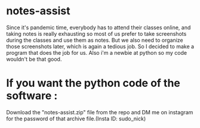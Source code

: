 # notes-assist
Since it's pandemic time, everybody has to attend their classes online, and taking notes is really exhausting so most of us prefer to take screenshots during the classes and use them as notes. But we also need to organize those screenshots later, which is again a tedious job. So I decided to make a program that does the job for us. Also i'm a newbie at python so my code wouldn't be that good.


# If you want the python code of the software :
Download the "notes-assist.zip" file from the repo and DM me on instagram for the password of that archive file.(Insta ID: sudo_nick)
